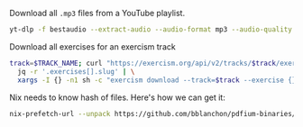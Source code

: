 Download all `.mp3` files from a YouTube playlist.

```sh
yt-dlp -f bestaudio --extract-audio --audio-format mp3 --audio-quality 0 --yes-playlist <url>
```

Download all exercises for an exercism track

```sh
track=$TRACK_NAME; curl "https://exercism.org/api/v2/tracks/$track/exercises" | \     ~/exercism/rust
  jq -r '.exercises[].slug' | \
  xargs -I {} -n1 sh -c "exercism download --track=$track --exercise {} || true"
```

Nix needs to know hash of files. Here's how we can get it:

```sh
nix-prefetch-url --unpack https://github.com/bblanchon/pdfium-binaries/releases/download/chromium%2F7350/pdfium-v8-linux-x64.tgz
```
